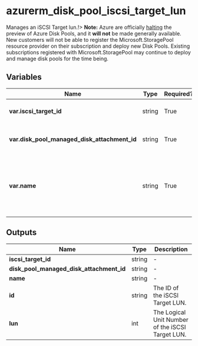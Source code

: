 # azurerm_disk_pool_iscsi_target_lun

Manages an iSCSI Target lun.!> **Note:** Azure are officially [halting](https://learn.microsoft.com/en-us/azure/azure-vmware/attach-disk-pools-to-azure-vmware-solution-hosts?tabs=azure-cli) the preview of Azure Disk Pools, and it **will not** be made generally available. New customers will not be able to register the Microsoft.StoragePool resource provider on their subscription and deploy new Disk Pools. Existing subscriptions registered with Microsoft.StoragePool may continue to deploy and manage disk pools for the time being.

## Variables

| Name | Type | Required? |  Description |
| ---- | ---- | --------- |  ----------- |
| **var.iscsi_target_id** | string | True | The ID of the iSCSI Target. Changing this forces a new iSCSI Target LUN to be created. | 
| **var.disk_pool_managed_disk_attachment_id** | string | True | The ID of the `azurerm_disk_pool_managed_disk_attachment`. Changing this forces a new iSCSI Target LUN to be created. | 
| **var.name** | string | True | User defined name for iSCSI LUN. Supported characters include uppercase letters, lowercase letters, numbers, periods, underscores or hyphens. Name should end with an alphanumeric character. The length must be between `1` and `90`. Changing this forces a new iSCSI Target LUN to be created. | 



## Outputs

| Name | Type | Description |
| ---- | ---- | --------- | 
| **iscsi_target_id** | string  | - | 
| **disk_pool_managed_disk_attachment_id** | string  | - | 
| **name** | string  | - | 
| **id** | string  | The ID of the iSCSI Target LUN. | 
| **lun** | int  | The Logical Unit Number of the iSCSI Target LUN. | 